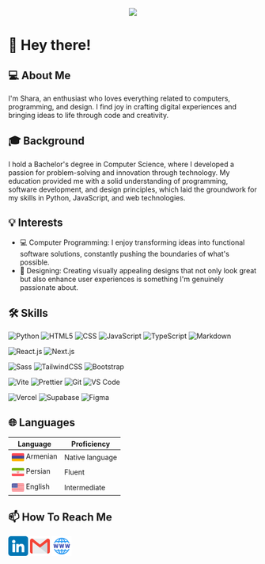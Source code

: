 <p align="center"><img src="./assets/banners/night-city.png"></p>

# 👋 Hey there!

## 💻 About Me

I'm Shara, an enthusiast who loves everything related to computers, programming, and design. I find joy in crafting digital experiences and bringing ideas to life through code and creativity.

## 🎓 Background

I hold a Bachelor's degree in Computer Science, where I developed a passion for problem-solving and innovation through technology. My education provided me with a solid understanding of programming, software development, and design principles, which laid the groundwork for my skills in Python, JavaScript, and web technologies.

## 💡 Interests

- 💻 Computer Programming: I enjoy transforming ideas into functional software solutions, constantly pushing the boundaries of what's possible.
- 🎨 Designing: Creating visually appealing designs that not only look great but also enhance user experiences is something I'm genuinely passionate about.

## 🛠️ Skills

![Python](https://img.shields.io/badge/-Python-3776AB?style=flat-square&logo=python&logoColor=white)
![HTML5](https://img.shields.io/badge/-HTML5-%23E34F26?style=flat-square&logo=html5&logoColor=ffffff)
![CSS](https://img.shields.io/badge/-CSS-%231572B6?style=flat-square&logo=css3)
![JavaScript](https://img.shields.io/badge/-JavaScript-%23F7DF1E?style=flat-square&logo=javascript&logoColor=000000&color=%23F7DF1E)
![TypeScript](https://img.shields.io/badge/-TypeScript-3178C6?style=flat-square&logo=typescript&logoColor=white)
![Markdown](https://img.shields.io/badge/-Markdown-000000?style=flat-square&logo=markdown&logoColor=white)

![React.js](https://img.shields.io/badge/-React.js-%23282C34?style=flat-square&logo=react)
![Next.js](https://img.shields.io/badge/-Next.js-%23000000?style=flat-square&logo=nextdotjs)

![Sass](https://img.shields.io/badge/-Sass-%23CC6699?style=flat-square&logo=sass&logoColor=ffffff)
![TailwindCSS](https://img.shields.io/badge/-TailwindCSS-%231a202c?style=flat-square&logo=tailwind-css)
![Bootstrap](https://img.shields.io/badge/-Bootstrap-%237952B3?style=flat-square&logo=bootstrap&logoColor=ffffff)

![Vite](https://img.shields.io/badge/-Vite-%23646CFF?style=flat-square&logo=vite&logoColor=ffffff)
![Prettier](https://img.shields.io/badge/-Prettier-%23F7B93E?style=flat-square&logo=prettier&logoColor=ffffff)
![Git](https://img.shields.io/badge/-Git-%23F05032?style=flat-square&logo=git&logoColor=%23ffffff)
![VS Code](https://img.shields.io/badge/-VSCode-%23007ACC?style=flat-square&logo=visual-studio-code)

![Vercel](https://img.shields.io/badge/-Vercel-%23ffffff?style=flat-square&logo=vercel&logoColor=000000)
![Supabase](https://img.shields.io/badge/-Supabase-%231c1c1c?style=flat-square&logo=supabase&logoColor=3dce8d)
![Figma](https://img.shields.io/badge/-Figma-%231c1c1c?style=flat-square&logo=figma)

## 🌐 Languages

| Language                                                                                                      | Proficiency     |
| ------------------------------------------------------------------------------------------------------------- | --------------- |
| <img src="./assets/flags/armenia.png" width="25" height="25" style="vertical-align: middle;" /> Armenian      | Native language |
| <img src="./assets/flags/iran.png" width="25" height="25" style="vertical-align: middle;" /> Persian          | Fluent          |
| <img src="./assets/flags/united-states.png" width="25" height="25" style="vertical-align: middle;" /> English | Intermediate    |

## 📫 How To Reach Me

[<img src="./assets/socials/linkedin.png" height="40em" align="center" alt="Follow Shara on LinkedIn" title="Follow Shara on LinkedIn"/>](https://www.linkedin.com/in/shara-sh/)
[<img src="./assets/socials/gmail.png" height="40em" align="center" alt="reach Shara on Gmail" title="reach Shara on Gmail"/>](mailto:sharashahverdian@gmail.com)
[<img src="./assets/socials/website.png" height="40em" align="center" alt="reach Shara on Gmail" title="reach Shara on Gmail"/>](https://shara-sh.github.io/Shara-Sh)

